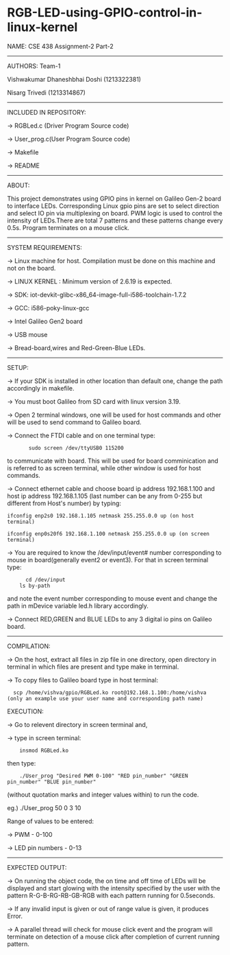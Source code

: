# RGB-LED-using-GPIO-control-in-linux-kernel
NAME: CSE 438 Assignment-2 Part-2
________________________________________________________________________________________________________________________________________

AUTHORS:  Team-1

Vishwakumar Dhaneshbhai Doshi (1213322381)

Nisarg Trivedi (1213314867)
________________________________________________________________________________________________________________________________________

INCLUDED IN REPOSITORY:

-> RGBLed.c (Driver Program Source code)

-> User_prog.c(User Program Source code)

-> Makefile

-> README
________________________________________________________________________________________________________________________________________

ABOUT: 

This project demonstrates using GPIO pins in kernel on Galileo Gen-2 board to interface LEDs. Corresponding Linux gpio pins are set to select direction and select IO pin via multiplexing on board. PWM logic is used to control the intensity of LEDs.There are total 7 patterns and these patterns change every 0.5s. Program terminates on a mouse click. 
________________________________________________________________________________________________________________________________________

SYSTEM REQUIREMENTS:

-> Linux machine for host. Compilation must be done on this machine and not on the board.

-> LINUX KERNEL : Minimum version of 2.6.19 is expected.

-> SDK: iot-devkit-glibc-x86_64-image-full-i586-toolchain-1.7.2

-> GCC:  i586-poky-linux-gcc

-> Intel Galileo Gen2 board

-> USB mouse

-> Bread-board,wires and Red-Green-Blue LEDs.
________________________________________________________________________________________________________________________________________

SETUP:

-> If your SDK is installed in other location than default one, change the path accordingly in makefile.

-> You must boot Galileo from SD card with linux version 3.19.

-> Open 2 terminal windows, one will be used for host commands and other will be used to send command to Galileo board.

-> Connect the FTDI cable and on one terminal type:

           sudo screen /dev/ttyUSB0 115200

 to communicate with board. This will be used for board comminication and is referred to as screen terminal, while other window is used for host commands. 

-> Connect ethernet cable and choose board ip address 192.168.1.100 and host ip address 192.168.1.105 (last number can be any from 0-255 but different from Host's number) by typing:

	ifconfig enp2s0 192.168.1.105 netmask 255.255.0.0 up (on host terminal)

	ifconfig enp0s20f6 192.168.1.100 netmask 255.255.0.0 up (on screen terminal)

-> You are required to know the /dev/input/event# number corresponding to mouse in board(generally event2 or event3). For that in screen terminal type:

	      cd /dev/input
      	ls by-path 

and note the event number corresponding to mouse event and change the path in mDevice variable led.h library accordingly.

-> Connect RED,GREEN and BLUE LEDs to any 3 digital io pins on Galileo board.
________________________________________________________________________________________________________________________________________

COMPILATION:

-> On the host, extract all files in zip file in one directory, open directory in terminal in which files are present and type make in terminal.

-> To copy files to Galileo board type in host terminal:

      scp /home/vishva/gpio/RGBLed.ko root@192.168.1.100:/home/vishva (only an example use your user name and corresponding path name)

EXECUTION:

-> Go to relevent directory in screen terminal and,

-> type in screen terminal:

	    insmod RGBLed.ko

then type:

	    ./User_prog "Desired PWM 0-100" "RED pin_number" "GREEN pin_number" "BLUE pin_number" 

 (without quotation marks and integer values within) to run the code.

 eg.) ./User_prog 50 0 3 10

Range of values to be entered:

-> PWM - 0-100

-> LED pin numbers - 0-13
________________________________________________________________________________________________________________________________________

EXPECTED OUTPUT:

-> On running the object code, the on time and off time of LEDs will be displayed and start glowing with the intensity specified by the user with the pattern R-G-B-RG-RB-GB-RGB with each pattern running for 0.5seconds.

-> If any invalid input is given or out of range value is given, it produces Error.

-> A parallel thread will check for mouse click event and the program will terminate on detection of a mouse click after completion of current running pattern.

